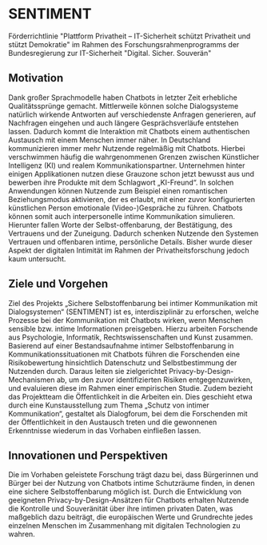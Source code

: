 # SENTIMENT
Förderrichtlinie "Plattform Privatheit – IT-Sicherheit schützt Privatheit und stützt Demokratie" im Rahmen des Forschungsrahmenprogramms der Bundesregierung zur IT-Sicherheit "Digital. Sicher. Souverän"

## Motivation
Dank großer Sprachmodelle haben Chatbots in letzter Zeit erhebliche Qualitätssprünge gemacht. Mittlerweile können solche Dialogsysteme natürlich wirkende Antworten auf verschiedenste Anfragen generieren, auf Nachfragen eingehen und auch längere Gesprächsverläufe entstehen lassen. Dadurch kommt die Interaktion mit Chatbots einem authentischen Austausch mit einem Menschen immer näher. In Deutschland kommunizieren immer mehr Nutzende regelmäßig mit Chatbots. Hierbei verschwimmen häufig die wahrgenommenen Grenzen zwischen Künstlicher Intelligenz (KI) und realem Kommunikationspartner. Unternehmen hinter einigen Applikationen nutzen diese Grauzone schon jetzt bewusst aus und bewerben ihre Produkte mit dem Schlagwort „KI-Freund“. In solchen Anwendungen können Nutzende zum Beispiel einen romantischen Beziehungsmodus aktivieren, der es erlaubt, mit einer zuvor konfigurierten künstlichen Person emotionale (Video-)Gespräche zu führen. Chatbots können somit auch interpersonelle intime Kommunikation simulieren. Hierunter fallen Worte der Selbst-offenbarung, der Bestätigung, des Vertrauens und der Zuneigung. Dadurch schenken Nutzende den Systemen Vertrauen und offenbaren intime, persönliche Details. Bisher wurde dieser Aspekt der digitalen Intimität im Rahmen der Privatheitsforschung jedoch kaum untersucht.

## Ziele und Vorgehen
Ziel des Projekts „Sichere Selbstoffenbarung bei intimer Kommunikation mit Dialogsystemen“ (SENTIMENT) ist es, interdisziplinär zu erforschen, welche Prozesse bei der Kommunikation mit Chatbots wirken, wenn Menschen sensible bzw. intime Informationen preisgeben. Hierzu arbeiten Forschende aus Psychologie, Informatik, Rechtswissenschaften und Kunst zusammen. Basierend auf einer Bestandsaufnahme intimer Selbstoffenbarung in Kommunikationssituationen mit Chatbots führen die Forschenden eine Risikobewertung hinsichtlich Datenschutz und Selbstbestimmung der Nutzenden durch. Daraus leiten sie zielgerichtet Privacy-by-Design-Mechanismen ab, um den zuvor identifizierten Risiken entgegenzuwirken, und evaluieren diese im Rahmen einer empirischen Studie. Zudem bezieht das Projektteam die Öffentlichkeit in die Arbeiten ein. Dies geschieht etwa durch eine Kunstausstellung zum Thema „Schutz von intimer Kommunikation“, gestaltet als Dialogforum, bei dem die Forschenden mit der Öffentlichkeit in den Austausch treten und die gewonnenen Erkenntnisse wiederum in das Vorhaben einfließen lassen.

## Innovationen und Perspektiven
Die im Vorhaben geleistete Forschung trägt dazu bei, dass Bürgerinnen und Bürger bei der Nutzung von Chatbots intime Schutzräume finden, in denen eine sichere Selbstoffenbarung möglich ist. Durch die Entwicklung von geeigneten Privacy-by-Design-Ansätzen für Chatbots erhalten Nutzende die Kontrolle und Souveränität über ihre intimen privaten Daten, was maßgeblich dazu beiträgt, die europäischen Werte und Grundrechte jedes einzelnen Menschen im Zusammenhang mit digitalen Technologien zu wahren.
